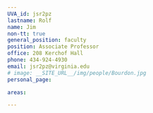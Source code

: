 ```yaml
---
UVA_id: jsr2pz
lastname: Rolf 
name: Jim
non-tt: true
general_position: faculty
position: Associate Professor
office: 208 Kerchof Hall
phone: 434-924-4930
email: jsr2pz@virginia.edu
# image: __SITE_URL__/img/people/Bourdon.jpg
personal_page:

areas:

---
```

